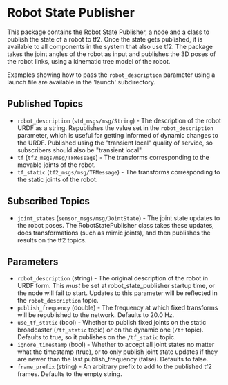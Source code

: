 Robot State Publisher
=====================

This package contains the Robot State Publisher, a node and a class to publish the state of a robot to tf2.
Once the state gets published, it is available to all components in the system that also use tf2.
The package takes the joint angles of the robot as input and publishes the 3D poses of the robot links, using a kinematic tree model of the robot.

Examples showing how to pass the `robot_description` parameter using a launch file are available in the 'launch' subdirectory.

Published Topics
----------------
* `robot_description` (`std_msgs/msg/String`) - The description of the robot URDF as a string.  Republishes the value set in the `robot_description` parameter, which is useful for getting informed of dynamic changes to the URDF.  Published using the "transient local" quality of service, so subscribers should also be "transient local".
* `tf` (`tf2_msgs/msg/TFMessage`) - The transforms corresponding to the movable joints of the robot.
* `tf_static` (`tf2_msgs/msg/TFMessage`) - The transforms corresponding to the static joints of the robot.

Subscribed Topics
-----------------
* `joint_states` (`sensor_msgs/msg/JointState`) - The joint state updates to the robot poses.  The RobotStatePublisher class takes these updates, does transformations (such as mimic joints), and then publishes the results on the tf2 topics.

Parameters
----------
* `robot_description` (string) - The original description of the robot in URDF form.  This *must* be set at robot_state_publisher startup time, or the node will fail to start.  Updates to this parameter will be reflected in the `robot_description` topic.
* `publish_frequency` (double) - The frequency at which fixed transforms will be republished to the network.  Defaults to 20.0 Hz.
* `use_tf_static` (bool) - Whether to publish fixed joints on the static broadcaster (`/tf_static` topic) or on the dynamic one (`/tf` topic).  Defaults to true, so it publishes on the `/tf_static` topic.
* `ignore_timestamp` (bool) - Whether to accept all joint states no matter what the timestamp (true), or to only publish joint state updates if they are newer than the last publish_frequency (false).  Defaults to false.
* `frame_prefix` (string) - An arbitrary prefix to add to the published tf2 frames.  Defaults to the empty string.
